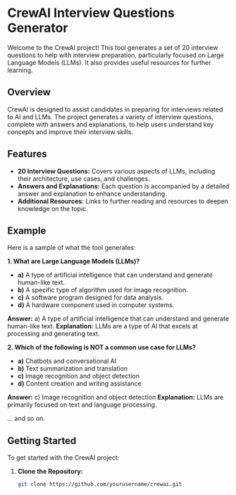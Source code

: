 # CrewAI Interview Questions Generator

Welcome to the CrewAI project! This tool generates a set of 20 interview questions to help with interview preparation, particularly focused on Large Language Models (LLMs). It also provides useful resources for further learning.

## Overview

CrewAI is designed to assist candidates in preparing for interviews related to AI and LLMs. The project generates a variety of interview questions, complete with answers and explanations, to help users understand key concepts and improve their interview skills.

## Features

- **20 Interview Questions:** Covers various aspects of LLMs, including their architecture, use cases, and challenges.
- **Answers and Explanations:** Each question is accompanied by a detailed answer and explanation to enhance understanding.
- **Additional Resources:** Links to further reading and resources to deepen knowledge on the topic.

## Example

Here is a sample of what the tool generates:

**1. What are Large Language Models (LLMs)?**
- **a)** A type of artificial intelligence that can understand and generate human-like text.
- **b)** A specific type of algorithm used for image recognition.
- **c)** A software program designed for data analysis.
- **d)** A hardware component used in computer systems.

**Answer:** a) A type of artificial intelligence that can understand and generate human-like text.
**Explanation:** LLMs are a type of AI that excels at processing and generating text.

**2. Which of the following is NOT a common use case for LLMs?**
- **a)** Chatbots and conversational AI
- **b)** Text summarization and translation
- **c)** Image recognition and object detection
- **d)** Content creation and writing assistance

**Answer:** c) Image recognition and object detection
**Explanation:** LLMs are primarily focused on text and language processing.

... and so on.

## Getting Started

To get started with the CrewAI project:

1. **Clone the Repository:**
   ```bash
   git clone https://github.com/yourusername/crewai.git
